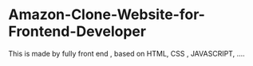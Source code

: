 # Amazon-Clone-Website-for-Frontend-Developer
This is made by fully front end , based on HTML, CSS , JAVASCRIPT,  ....
